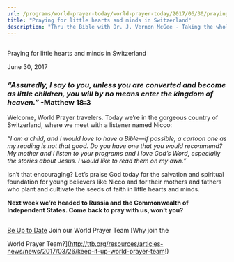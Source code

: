 ```yaml
---
url: /programs/world-prayer-today/world-prayer-today/2017/06/30/praying-for-little-hearts-and-minds-in-switzerland
title: "Praying for little hearts and minds in Switzerland"
description: "Thru the Bible with Dr. J. Vernon McGee - Taking the whole Word to the whole world"
---
```







## 
 Praying for little hearts and minds in Switzerland


June 30, 2017




### *“Assuredly, I say to you, unless you are converted and become as little children, you will by no means enter the kingdom of heaven.”* -Matthew 18:3


Welcome, World Prayer travelers. Today we’re in the gorgeous country of Switzerland, where we meet with a listener named Nicco:


*“I am a child, and I would love to have a Bible—if possible, a cartoon one as my reading is not that good. Do you have one that you would recommend? My mother and I listen to your programs and* *I love God’s Word, especially the stories about Jesus. I would like to read them on my own.”*


Isn’t that encouraging? Let’s praise God today for the salvation and spiritual foundation for young believers like Nicco and for their mothers and fathers who plant and cultivate the seeds of faith in little hearts and minds. 


**Next week we’re headed to Russia and the Commonwealth of Independent States. Come back to pray with us, won’t you?**







## 




[Be Up to Date](http://feeds.feedburner.com/WorldPrayerToday "World Prayer Today RSS Feed")
Join our World Prayer Team
[Why join the  

World Prayer Team?](http://ttb.org/resources/articles-news/news/2017/03/26/keep-it-up-world-prayer-team!)




